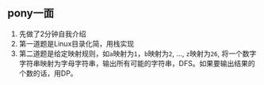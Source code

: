 ## pony一面

1. 先做了2分钟自我介绍
1. 第一道题是Linux目录化简，用栈实现
1. 第二道题是给定映射规则，如`a`映射为`1`，`b`映射为`2`, ..., `z`映射为`26`, 
将一个数字字符串映射为字母字符串，输出所有可能的字符串，DFS。如果要输出结果的个数的话，用DP。

